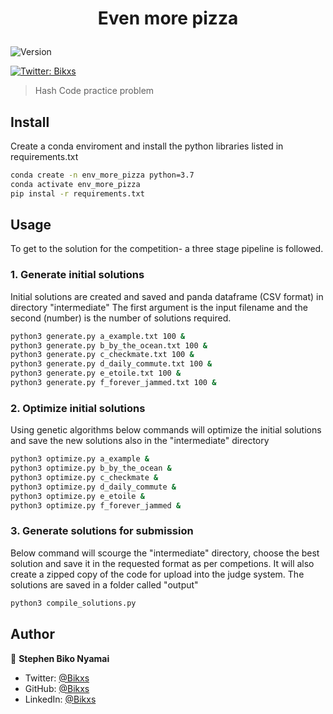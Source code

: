 <h1 align="center">

Even more pizza

</h1>
<p>
<img alt="Version" src="https://img.shields.io/badge/version-0.0.1-blue.svg?cacheSeconds=2592000" />

<a href="https://twitter.com/Bikxs" target="_blank"><img alt="Twitter: Bikxs" src="https://img.shields.io/twitter/follow/Bikxs.svg?style=social" /></a>
</p>

> Hash Code practice problem


## Install
Create a conda enviroment and install the python libraries listed in requirements.txt
```sh
conda create -n env_more_pizza python=3.7
conda activate env_more_pizza
pip instal -r requirements.txt

```

## Usage
To get to the solution for the competition- a three stage pipeline is followed.
### 1. Generate initial solutions
Initial solutions are created and saved and panda dataframe (CSV format) in directory "intermediate"
The first argument is the input filename and the second (number) is the number of solutions required.
```sh
python3 generate.py a_example.txt 100 &
python3 generate.py b_by_the_ocean.txt 100 &
python3 generate.py c_checkmate.txt 100 &
python3 generate.py d_daily_commute.txt 100 &
python3 generate.py e_etoile.txt 100 &
python3 generate.py f_forever_jammed.txt 100 &

```

### 2. Optimize initial solutions
Using genetic algorithms below commands will optimize the initial solutions and save the new solutions also in the "intermediate" directory
```sh
python3 optimize.py a_example &
python3 optimize.py b_by_the_ocean &
python3 optimize.py c_checkmate &
python3 optimize.py d_daily_commute &
python3 optimize.py e_etoile &
python3 optimize.py f_forever_jammed &


```
### 3. Generate solutions for submission
Below command will scourge the "intermediate" directory, choose the best solution and save it in the requested format as per competions.
It will also create a zipped copy of the code for upload into the judge system. The solutions are saved in a folder called "output"
```sh
python3 compile_solutions.py
```

## Author
👤 **Stephen Biko Nyamai**

* Twitter: [@Bikxs](https://twitter.com/Bikxs)
* GitHub: [@Bikxs](https://github.com/Bikxs)
* LinkedIn: [@Bikxs](https://linkedin.com/in/Bikxs)

